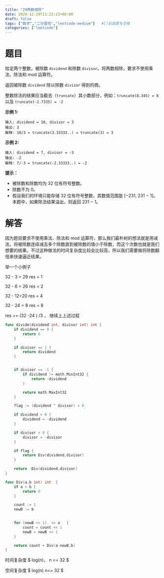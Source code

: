 ```yaml
---
title: "29两数相除"
date: 2020-12-29T11:22:23+08:00
draft: false
tags: ["数学","二分查找","leetcode-medium"]   #[]前面要有空格
categories: ["leetcode"]
---
```


# 题目

给定两个整数，被除数 `dividend` 和除数 `divisor`。将两数相除，要求不使用乘法、除法和 mod 运算符。

返回被除数 `dividend` 除以除数 `divisor` 得到的商。

整数除法的结果应当截去（`truncate`）其小数部分，例如：`truncate(8.345) = 8` 以及 `truncate(-2.7335) = -2`

 

**示例 1:**

```
输入: dividend = 10, divisor = 3
输出: 3
解释: 10/3 = truncate(3.33333..) = truncate(3) = 3
```

**示例 2:**

```
输入: dividend = 7, divisor = -3
输出: -2
解释: 7/-3 = truncate(-2.33333..) = -2
```

 

**提示：**

- 被除数和除数均为 32 位有符号整数。
- 除数不为 0。
- 假设我们的环境只能存储 32 位有符号整数，其数值范围是 [−231, 231 − 1]。本题中，如果除法结果溢出，则返回 231 − 1。





# 解答

因为题目要求不使用乘法、除法和 mod 运算符，那么我们最朴树的想法就是用减法，将被除数连续减去多个除数直到被除数的值小于除数，而这个次数也就是我们想要的结果。不过这种做法的时间复杂度比较会比较高，所以我们需要做将除数翻倍来快速逼近结果。

举一个小例子

32 - 3 = 29 res = 1 

32 - 6 = 26 res = 2

32 - 12=20 res = 4  

32 - 24 = 8 res = 8  

res +=  (32 -24 ) /3 ， 继续上上述过程

```go
func divide(dividend int, divisor int) int {
	if dividend == 0 {
		return 0
	}

	if divisor == 1 {
		return dividend
	}


	if divisor == -1 {
		if dividend != math.MinInt32 {
			return -dividend
		}

		return math.MaxInt32
	}

	flag := (dividend ^ divisor) > 0

	if dividend < 0 {
		dividend = -dividend
	}

	if divisor < 0 {
		divisor = -divisor
	}

	if flag {
		return Div(dividend,divisor)
	}

	return -Div(dividend,divisor)
}

func Div(a,b int) int  {
	if a < b {
		return 0
	}

	count := 1
	newB := b

 
	for (newB << 1)  <= a   {
		count = count << 1
		newB = newB << 1
	}

	return count + Div(a-newB,b)
}
```



时间复杂度 $ log(n)， n <= 32 $

空间复杂度 $ log(n) n<= 32 $

